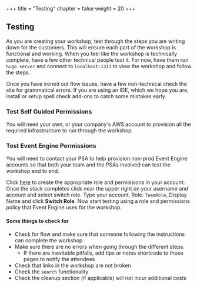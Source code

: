+++
title = "Testing"
chapter = false
weight = 20
+++

## Testing

As you are creating your workshop, test through the steps you are writing down for the customers. This will ensure each part of the workshop is functional and working. When you feel like the workshop is technically complete, have a few other technical people test it. For now, have them run `hugo server` and connect to `localhost:1313` to view the workshop and follow the steps.

Once you have ironed out flow issues, have a few non-technical check the site for grammatical errors. If you are using an IDE, which we hope you are, install or setup spell check add-ons to catch some mistakes early.


### Test Self Guided Permissions

You will need your own, or your company's AWS account to provision all the required infrastructure to run through the workshop. 

### Test Event Engine Permissions

You will need to contact your PSA to help provision non-prod Event Engine accounts so that both your team and the PSAs involved can test the workshop end to end.

Click [here](https://us-west-2.console.aws.amazon.com/cloudformation/home?region=us-west-2#/stacks/create/review?templateURL=https://modernization-workshop-bucket.s3-us-west-2.amazonaws.com/cfn/ee/teamrole-testing.yaml&stackName=EE-TeamRole) to create the appropriate role and permissions in your account.  Once the stack completes click near the upper right on your username and account and select switch role.  Type your account, Role: ```TeamRole```, Display Name and click **Switch Role**.  Now start testing using a role and permissions policy that Event Engine uses for the workshop.

#### Some things to check for

* Check for flow and make sure that someone following the instructions can complete the workshop
* Make sure there are no errors when going through the different steps.
  * If there are inevitable pitfalls, add tips or notes shortcode to those pages to notify the attendees
* Check that links in the workshop are not broken
* Check the `search` functionality
* Check the cleanup section (if applicable) will not incur additional costs



